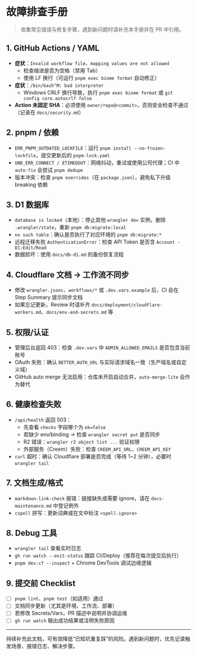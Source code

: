 # 故障排查手册

> 收集常见错误与修复步骤，遇到新问题时请补充本手册并在 PR 中引用。

## 1. GitHub Actions / YAML
- **症状**：`Invalid workflow file`、`mapping values are not allowed`
  - 检查缩进是否为空格（禁用 Tab）
  - 使用 LF 换行（可运行 `pnpm exec biome format` 自动修正）
- **症状**：`/bin/bash^M: bad interpreter`
  - Windows CRLF 换行导致，执行 `pnpm exec biome format` 或 `git config core.autocrlf false`
- **Action 未固定 SHA**：必须使用 `owner/repo@<commit>`，否则安全检查不通过（记录在 `docs/security.md`）

## 2. pnpm / 依赖
- `ERR_PNPM_OUTDATED_LOCKFILE`：运行 `pnpm install --no-frozen-lockfile`，提交更新后的 `pnpm-lock.yaml`
- `UND_ERR_CONNECT / ETIMEDOUT`：网络抖动，重试或使用公司代理；CI 中 `auto-fix` 会尝试 `pnpm dedupe`
- 版本冲突：检查 `pnpm overrides`（在 `package.json`），避免私下升级 breaking 依赖

## 3. D1 数据库
- `database is locked`（本地）：停止其他 `wrangler dev` 实例，删除 `.wrangler/state`，重新 `pnpm db:migrate:local`
- `no such table`：确认是否执行了对应环境的 `pnpm db:migrate:*`
- 远程迁移失败 `AuthenticationError`：检查 API Token 是否含 `Account - D1:Edit/Read`
- 数据损坏：使用 `docs/db-d1.md` 的备份恢复流程

## 4. Cloudflare 文档 → 工作流不同步
- 修改 `wrangler.jsonc`、`workflows/*` 或 `.dev.vars.example` 后，CI 会在 Step Summary 提示同步文档
- 如果忘记更新，Review 时请补齐 `docs/deployment/cloudflare-workers.md`、`docs/env-and-secrets.md` 等

## 5. 权限/认证
- 管理后台返回 403：检查 `.dev.vars` 中 `ADMIN_ALLOWED_EMAILS` 是否包含当前账号
- OAuth 失败：确认 `BETTER_AUTH_URL` 与实际请求域名一致（生产域名或自定义域）
- GitHub auto merge 无法启用：仓库未开启自动合并，`auto-merge-lite` 会作为替代

## 6. 健康检查失败
- `/api/health` 返回 503：
  - 先查看 `checks` 字段哪个为 `ok=false`
  - 若缺少 env/binding → 检查 `wrangler secret put` 是否同步
  - R2 错误：`wrangler r2 object list ...` 验证权限
  - 外部服务（Creem）失败：检查 `CREEM_API_URL`、`CREEM_API_KEY`
- `curl` 超时：确认 Cloudflare 部署是否完成（等待 1~2 分钟），必要时 `wrangler tail`

## 7. 文档生成/格式
- `markdown-link-check` 报错：链接缺失或需要 ignore，请在 `docs-maintenance.md` 中登记例外
- `cspell` 拼写：更新词典或在文中标注 `<spell-ignore>`

## 8. Debug 工具
- `wrangler tail` 查看实时日志
- `gh run watch --exit-status` 跟踪 CI/Deploy（推荐在每次提交后执行）
- `pnpm dev:cf --inspect` + Chrome DevTools 调试边缘逻辑

## 9. 提交前 Checklist
- [ ] `pnpm lint`、`pnpm test`（如适用）通过
- [ ] 文档同步更新（尤其是环境、工作流、部署）
- [ ] 若修改 Secrets/Vars，PR 描述中说明并协调运维
- [ ] `gh run watch` 输出成功结果或注明失败原因

---

持续补充此文档，可有效降低“已知坑重复踩”的风险。遇到新问题时，优先记录触发场景、报错日志、解决步骤。
